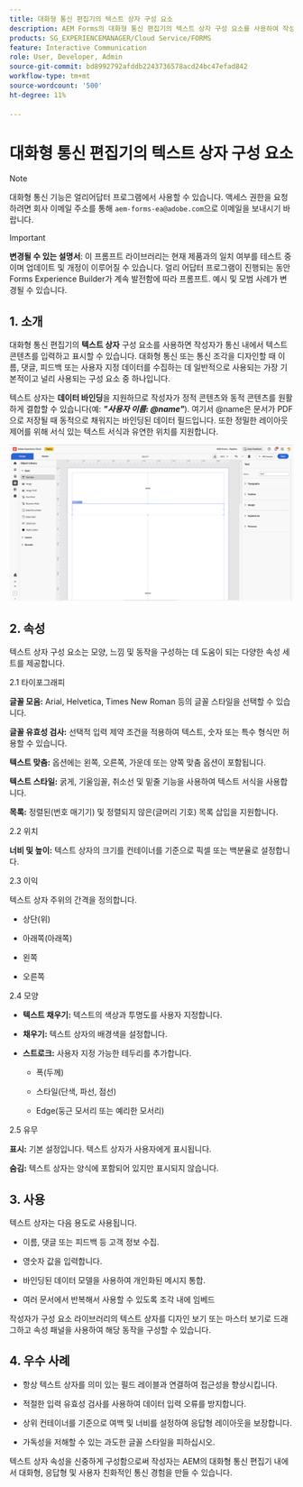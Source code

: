 ```yaml
---
title: 대화형 통신 편집기의 텍스트 상자 구성 요소
description: AEM Forms의 대화형 통신 편집기의 텍스트 상자 구성 요소를 사용하여 작성자는 통신 내에서 텍스트 콘텐츠를 입력하고 표시할 수 있습니다.
products: SG_EXPERIENCEMANAGER/Cloud Service/FORMS
feature: Interactive Communication
role: User, Developer, Admin
source-git-commit: bd8992792afddb2243736578acd24bc47efad842
workflow-type: tm+mt
source-wordcount: '500'
ht-degree: 11%

---
```



# 대화형 통신 편집기의 텍스트 상자 구성 요소

>[!NOTE]
>
> 대화형 통신 기능은 얼리어답터 프로그램에서 사용할 수 있습니다. 액세스 권한을 요청하려면 회사 이메일 주소를 통해 `aem-forms-ea@adobe.com`으로 이메일을 보내시기 바랍니다.

>[!IMPORTANT]
>
> **변경될 수 있는 설명서**: 이 프롬프트 라이브러리는 현재 제품과의 일치 여부를 테스트 중이며 업데이트 및 개정이 이루어질 수 있습니다. 얼리 어답터 프로그램이 진행되는 동안 Forms Experience Builder가 계속 발전함에 따라 프롬프트. 예시 및 모범 사례가 변경될 수 있습니다.

## &#x200B;1. 소개

대화형 통신 편집기의 **텍스트 상자** 구성 요소를 사용하면 작성자가 통신 내에서 텍스트 콘텐츠를 입력하고 표시할 수 있습니다. 대화형 통신 또는 통신 조각을 디자인할 때 이름, 댓글, 피드백 또는 사용자 지정 데이터를 수집하는 데 일반적으로 사용되는 가장 기본적이고 널리 사용되는 구성 요소 중 하나입니다.

텍스트 상자는 **데이터 바인딩**&#x200B;을 지원하므로 작성자가 정적 콘텐츠와 동적 콘텐츠를 원활하게 결합할 수 있습니다(예: ***&quot;사용자 이름: @name&quot;***). 여기서 @name은 문서가 PDF으로 저장될 때 동적으로 채워지는 바인딩된 데이터 필드입니다. 또한 정밀한 레이아웃 제어를 위해 서식 있는 텍스트 서식과 유연한 위치를 지원합니다.

![IC 문서 찾기](/help/forms/interactive-communication/assets/textbox.png)

## &#x200B;2. 속성

텍스트 상자 구성 요소는 모양, 느낌 및 동작을 구성하는 데 도움이 되는 다양한 속성 세트를 제공합니다.

2.1 타이포그래피

**글꼴 모음:** Arial, Helvetica, Times New Roman 등의 글꼴 스타일을 선택할 수 있습니다.

**글꼴 유효성 검사:** 선택적 입력 제약 조건을 적용하여 텍스트, 숫자 또는 특수 형식만 허용할 수 있습니다.

**텍스트 맞춤:** 옵션에는 왼쪽, 오른쪽, 가운데 또는 양쪽 맞춤 옵션이 포함됩니다.

**텍스트 스타일:** 굵게, 기울임꼴, 취소선 및 밑줄 기능을 사용하여 텍스트 서식을 사용합니다.

**목록:** 정렬된(번호 매기기) 및 정렬되지 않은(글머리 기호) 목록 삽입을 지원합니다.

2.2 위치

**너비 및 높이:** 텍스트 상자의 크기를 컨테이너를 기준으로 픽셀 또는 백분율로 설정합니다.

2.3 이익

텍스트 상자 주위의 간격을 정의합니다.

- 상단(위)

- 아래쪽(아래쪽)

- 왼쪽

- 오른쪽

2.4 모양

- **텍스트 채우기:** 텍스트의 색상과 투명도를 사용자 지정합니다.

- **채우기:** 텍스트 상자의 배경색을 설정합니다.

- **스트로크:** 사용자 지정 가능한 테두리를 추가합니다.

   - 폭(두께)

   - 스타일(단색, 파선, 점선)

   - Edge(둥근 모서리 또는 예리한 모서리)

2.5 유무

**표시:** 기본 설정입니다. 텍스트 상자가 사용자에게 표시됩니다.

**숨김:** 텍스트 상자는 양식에 포함되어 있지만 표시되지 않습니다.



## &#x200B;3. 사용

텍스트 상자는 다음 용도로 사용됩니다.

- 이름, 댓글 또는 피드백 등 고객 정보 수집.

- 영숫자 값을 입력합니다.

- 바인딩된 데이터 모델을 사용하여 개인화된 메시지 통합.

- 여러 문서에서 반복해서 사용할 수 있도록 조각 내에 임베드

작성자가 구성 요소 라이브러리의 텍스트 상자를 디자인 보기 또는 마스터 보기로 드래그하고 속성 패널을 사용하여 해당 동작을 구성할 수 있습니다.

## &#x200B;4. 우수 사례

- 항상 텍스트 상자를 의미 있는 필드 레이블과 연결하여 접근성을 향상시킵니다.

- 적절한 입력 유효성 검사를 사용하여 데이터 입력 오류를 방지합니다.

- 상위 컨테이너를 기준으로 여백 및 너비를 설정하여 응답형 레이아웃을 보장합니다.

- 가독성을 저해할 수 있는 과도한 글꼴 스타일을 피하십시오.

텍스트 상자 속성을 신중하게 구성함으로써 작성자는 AEM의 대화형 통신 편집기 내에서 대화형, 응답형 및 사용자 친화적인 통신 경험을 만들 수 있습니다.
